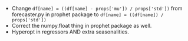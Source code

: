 - Change `df[name] = ((df[name] - props['mu']) / props['std'])` from forecaster.py in prophet package to `df[name] = ((df[name]) / props['std'])`
- Correct the numpy.float thing in prophet package as well.
- Hyperopt in regressors AND extra seasonalities.